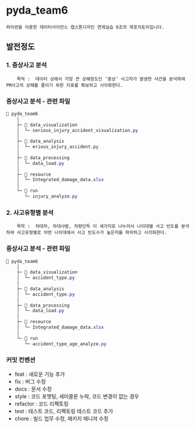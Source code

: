 # pyda_team6 
    파이썬을 이용한 데이터사이언스 캡스톤디자인 연계실습 6조의 레포지토리입니다.
## 발전정도 
### 1. 중상사고 분석
        목적 :  데이터 상에서 가장 큰 상해정도인 ‘중상’ 사고자가 발생한 사건을 분석하여 PM사고의 상해를 줄이기 위한 지표를 확보하고 시각화한다.
### 중상사고 분석 - 관련 파일 
```css
📂 pyda_team6 
    │
    ├─ 📂 data_visualization
    │  └─ serious_injury_accident_visualization.py
    │
    ├─ 📂 data_analysis
    │  └─ erious_injury_accident.py 
    │
    ├─ 📂 data_processing 
    │  └─ data_load.py
    │
    ├─ 📂 resource 
    │  └─ Integrated_damage_data.xlsx    
    │
    └─ 📂 run
       └─ injury_analyze.py
```
### 2. 사고유형별 분석
        목적 :  차대차, 차대사람, 차량단독 이 세가지로 나누어서 나이대별 사고 빈도를 분석하여 사고유형별로 어떤 나이대에서 사고 빈도수가 높은지를 파악하고 시각화한다.
### 중상사고 분석 - 관련 파일 
```css
📂 pyda_team6 
    │
    ├─ 📂 data_visualization
    │  └─ accident_type.py
    │  
    ├─ 📂 data_analysis
    │  └─ accident_type.py 
    │
    ├─ 📂 data_processing 
    │  └─ data_load.py
    │
    ├─ 📂 resource 
    │  └─ Integrated_damage_data.xlsx    
    │
    └─ 📂 run
       └─ accident_type_age_analyze.py
```
### 커밋 컨벤션

- feat : 새로운 기능 추가
- fix : 버그 수정
- docs : 문서 수정
- style : 코드 포맷팅, 세미콜론 누락, 코드 변경이 없는 경우
- refactor : 코드 리펙토링
- test : 테스트 코드, 리펙토링 테스트 코드 추가
- chore : 빌드 업무 수정, 패키지 매니저 수정


